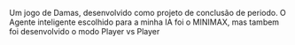 Um jogo de Damas, desenvolvido como projeto de conclusão de periodo.
O Agente inteligente escolhido para a minha IA foi o MINIMAX, mas tambem foi desenvolvido o modo Player vs Player
